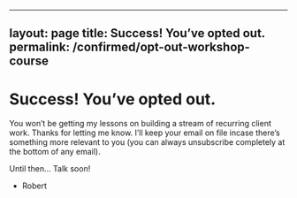 ------
layout: page
title: Success! You’ve opted out.
permalink: /confirmed/opt-out-workshop-course
---

# Success! You’ve opted out.

You won’t be getting my lessons on building a stream of recurring client work. Thanks for letting me know. I’ll keep your email on file incase there’s something more relevant to you (you can always unsubscribe completely at the bottom of any email).

Until then… Talk soon!

- Robert